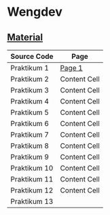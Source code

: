 # Wengdev
## [Material](https://cgi.csc.liv.ac.uk/~ullrich/COMP519/notes/)

|  Source Code  |  Page |
| ------------- | ------------- |
| Praktikum 1  |[Page 1]()  |
| Praktikum 2  | Content Cell  |
| Praktikum 3  | Content Cell  |
| Praktikum 4  | Content Cell  |
| Praktikum 5 | Content Cell  |
| Praktikum 6  | Content Cell  |
| Praktikum 7  | Content Cell  |
| Praktikum 8  | Content Cell  |
| Praktikum 9  | Content Cell  |
| Praktikum 10  | Content Cell  |
| Praktikum 11  | Content Cell  |
| Praktikum 12  | Content Cell  |
| Praktikum 13  |  |
